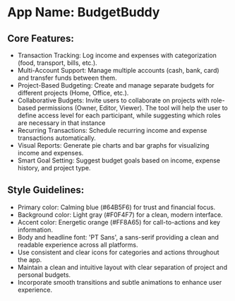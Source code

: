 # **App Name**: BudgetBuddy

## Core Features:

- Transaction Tracking: Log income and expenses with categorization (food, transport, bills, etc.).
- Multi-Account Support: Manage multiple accounts (cash, bank, card) and transfer funds between them.
- Project-Based Budgeting: Create and manage separate budgets for different projects (Home, Office, etc.).
- Collaborative Budgets: Invite users to collaborate on projects with role-based permissions (Owner, Editor, Viewer). The tool will help the user to define access level for each participant, while suggesting which roles are necessary in that instance
- Recurring Transactions: Schedule recurring income and expense transactions automatically.
- Visual Reports: Generate pie charts and bar graphs for visualizing income and expenses.
- Smart Goal Setting: Suggest budget goals based on income, expense history, and project type.

## Style Guidelines:

- Primary color: Calming blue (#64B5F6) for trust and financial focus.
- Background color: Light gray (#F0F4F7) for a clean, modern interface.
- Accent color: Energetic orange (#FF8A65) for call-to-actions and key information. 
- Body and headline font: 'PT Sans', a sans-serif providing a clean and readable experience across all platforms. 
- Use consistent and clear icons for categories and actions throughout the app.
- Maintain a clean and intuitive layout with clear separation of project and personal budgets. 
- Incorporate smooth transitions and subtle animations to enhance user experience.